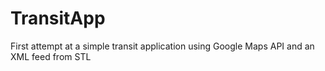 # TransitApp
First attempt at a simple transit application using Google Maps API and an XML feed from STL
